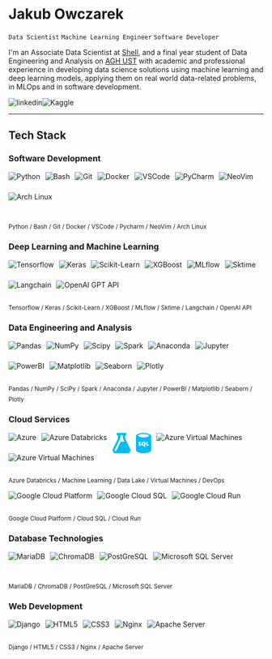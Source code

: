 # Jakub Owczarek
`Data Scientist` `Machine Learning Engineer` `Software Developer`
<br>

I'm an Associate Data Scientist at [Shell](https://shell.com/), and a final year student of Data Engineering and Analysis on [AGH UST](https://www.agh.edu.pl/) with academic and professional experience in developing data science solutions using machine learning and deep learning models, applying them on real world data-related problems, in MLOps and in software development. 

<a href="https://www.linkedin.com/in/owczarek-jakub">
         <img align="left" alt="linkedin" title="My LinkedIn" src="https://custom-icon-badges.demolab.com/badge/-LinkedIn-blue?style=for-the-badge&logoColor=white&logo=linkedin-svgrepo-com"/>
</a> 
<a href="https://www.kaggle.com/owczar">
         <img align="left" alt="Kaggle" title="Kaggle" src="https://custom-icon-badges.demolab.com/badge/-Kaggle-white?style=for-the-badge&logoColor=white&logo=kaggle-icon-small"/>
</a> 
<br clear="left">
<hr>

## Tech Stack

### Software Development
<img align="left" alt="Python" height="40px" style="padding-right:10px;" src="https://cdn.jsdelivr.net/gh/devicons/devicon/icons/python/python-original.svg">
<img align="left" alt="Bash" height="40px" style="padding-right:10px;" src="https://cdn.jsdelivr.net/gh/devicons/devicon/icons/bash/bash-original.svg">
<img align="left" alt="Git" height="40px" style="padding-right:10px;" src="https://cdn.jsdelivr.net/gh/devicons/devicon/icons/git/git-original.svg">
<img align="left" alt="Docker" height="40px" style="padding-right:10px;" src="https://cdn.jsdelivr.net/gh/devicons/devicon/icons/docker/docker-plain.svg">
<img align="left" alt="VSCode" height="40px" style="padding-right:10px;" src="https://cdn.jsdelivr.net/gh/devicons/devicon/icons/vscode/vscode-original.svg">
<img align="left" alt="PyCharm" height="40px" style="padding-right:10px;" src="https://cdn.jsdelivr.net/gh/devicons/devicon/icons/pycharm/pycharm-original.svg">
<img align="left" alt="NeoVim" height="40px" style="padding-right:10px;" src="https://www.vectorlogo.zone/logos/neovimio/neovimio-icon.svg">
<img align="left" alt="Arch Linux" height="40px" style="padding-right:10px;" src="https://archlinux.org/static/logos/archlinux-logo-dark-scalable.518881f04ca9.svg">
<br clear="left"/>
<p></p>
<sub>Python / Bash / Git / Docker  / VSCode / Pycharm / NeoVim / Arch Linux</sub>

### Deep Learning and Machine Learning
<img align="left" alt="Tensorflow" height="40px" style="padding-right:10px;" src="https://cdn.jsdelivr.net/gh/devicons/devicon/icons/tensorflow/tensorflow-original.svg">
<img align="left" alt="Keras" height="40px" style="padding-right:10px;" src="https://upload.wikimedia.org/wikipedia/commons/a/ae/Keras_logo.svg">
<img align="left" alt="Scikit-Learn" height="40px" style="padding-right:10px;" src="https://upload.wikimedia.org/wikipedia/commons/0/05/Scikit_learn_logo_small.svg">
<img align="left" alt="XGBoost" height="40px" style="padding-right:10px;" src="https://upload.wikimedia.org/wikipedia/commons/6/69/XGBoost_logo.png">
<img align="left" alt="MLflow" height="40px" style="padding-right:10px;" src="https://spark.apache.org/images/mlflow-logo.png">
<!-- <br clear="left"/>
<p></p> -->
<img align="left" alt="Sktime" height="40px" style="padding-right:10px;" src="https://www.sktime.net/en/v0.21.1/_static/sktime-logo-text-horizontal.png">
<img align="left" alt="Langchain" height="40px" style="padding-right:10px;" src="https://upload.wikimedia.org/wikipedia/commons/3/3f/LangChain_logo.png">
<img align="left" alt="OpenAI GPT API" height="40px" style="padding-right:10px;" src="https://www.svgrepo.com/show/306500/openai.svg">
<br clear="left"/>
<sub>Tensorflow / Keras / Scikit-Learn / XGBoost / MLflow / Sktime / Langchain / OpenAI API</sub>

### Data Engineering and Analysis
<img align="left" alt="Pandas" height="40px" style="padding-right:10px;" src="https://cdn.jsdelivr.net/gh/devicons/devicon/icons/pandas/pandas-original.svg">
<img align="left" alt="NumPy" height="40px" style="padding-right:10px;" src="https://cdn.jsdelivr.net/gh/devicons/devicon/icons/numpy/numpy-original.svg">
<img align="left" alt="Scipy" height="40px" style="padding-right:10px;" src="https://upload.wikimedia.org/wikipedia/commons/b/b2/SCIPY_2.svg">
<img align="left" alt="Spark" height="40px" style="padding-right:10px;" src="https://spark.apache.org/images/spark-logo-trademark.png">
<img align="left" alt="Anaconda" height="40px" style="padding-right:10px;" src="https://cdn.jsdelivr.net/gh/devicons/devicon/icons/anaconda/anaconda-original.svg">
<img align="left" alt="Jupyter" height="40px" style="padding-right:10px;" src="https://cdn.jsdelivr.net/gh/devicons/devicon/icons/jupyter/jupyter-original-wordmark.svg">
<img align="left" alt="PowerBI" height="40px" style="padding-right:10px;" src="https://upload.wikimedia.org/wikipedia/commons/c/cf/New_Power_BI_Logo.svg">
<img align="left" alt="Matplotlib" height="40px" style="padding-right:10px;" src="https://upload.wikimedia.org/wikipedia/commons/0/01/Created_with_Matplotlib-logo.svg">
<img align="left" alt="Seaborn" height="40px" style="padding-right:10px;" src="https://seaborn.pydata.org/_images/logo-mark-lightbg.svg">
<img align="left" alt="Plotly" height="40px" style="padding-right:10px;" src="https://www.vectorlogo.zone/logos/plotly/plotly-icon.svg">
<br clear="left"/>
<sub>Pandas / NumPy / SciPy / Spark / Anaconda / Jupyter / PowerBI / Matplotlib / Seaborn / Plotly</sub>

### Cloud Services
<img align="left" alt="Azure" height="40px" style="padding-right:10px;" src="https://cdn.jsdelivr.net/gh/devicons/devicon/icons/azure/azure-original.svg">
<img align="left" alt="Azure Databricks" height="40px" style="padding-right:10px;" src="https://github.com/MicrosoftDocs/azure-docs/blob/main/articles/media/index/logo_databricks.svg">
<img align="left" alt="Azure Machine Learning" height="40px" style="padding-right:10px;" src="https://github.com/Ensono/azure-vector-icons/blob/master/icons/Machine%20Learning.svg">
<img align="left" alt="Azure DB" height="40px" style="padding-right:10px;" src="https://github.com/Ensono/azure-vector-icons/blob/master/icons/SQL%20Database%20(Generic).svg">
<img align="left" alt="Azure Virtual Machines" height="40px" style="padding-right:10px;" src="http://code.benco.io/icon-collection/azure-icons/Virtual-Machine.svg">
<img align="left" alt="Azure Virtual Machines" height="40px" style="padding-right:10px;" src="https://code.benco.io/icon-collection/azure-icons/Azure-DevOps.svg">
<br clear="left"/>
<sub>Azure Databricks / Machine Learning / Data Lake / Virtual Machines / DevOps </sub>
<p></p>

<img align="left" alt="Google Cloud Platform" height="40px" style="padding-right:10px;" src="https://cdn.jsdelivr.net/gh/devicons/devicon/icons/googlecloud/googlecloud-original.svg">
<img align="left" alt="Google Cloud SQL" height="40px" style="padding-right:10px;" src="https://icon.icepanel.io/GCP/svg/Cloud-SQL.svg">
<img align="left" alt="Google Cloud Run" height="40px" style="padding-right:10px;" src="https://www.vectorlogo.zone/logos/google_cloud_run/google_cloud_run-icon.svg">
<br clear="left"/>
<sub>Google Cloud Platform / Cloud SQL / Cloud Run</sub>

### Database Technologies
<img align="left" alt="MariaDB" height="40px" style="padding-right:10px;" src="https://mariadb.com/wp-content/uploads/2019/11/mariadb-logo-vertical_white.svg">
<img align="left" alt="ChromaDB" height="40px" style="padding-right:10px;" src="https://www.trychroma.com/chroma-logo.png">
<img align="left" alt="PostGreSQL" height="40px" style="padding-right:10px;" src="https://cdn.jsdelivr.net/gh/devicons/devicon/icons/postgresql/postgresql-original.svg">
<img align="left" alt="Microsoft SQL Server" height="40px" style="padding-right:10px;" src="https://cdn.jsdelivr.net/gh/devicons/devicon/icons/microsoftsqlserver/microsoftsqlserver-plain-wordmark.svg">
<br clear="left"/>
<p></p>
<sub>MariaDB / ChromaDB / PostGreSQL / Microsoft SQL Server</sub>

### Web Development
<img align="left" alt="Django" height="40px" style="padding-right:10px;" src="https://cdn.jsdelivr.net/gh/devicons/devicon/icons/django/django-plain.svg">
<img align="left" alt="HTML5" height="40px" style="padding-right:10px;" src="https://cdn.jsdelivr.net/gh/devicons/devicon/icons/html5/html5-original.svg">
<img align="left" alt="CSS3" height="40px" style="padding-right:10px;" src="https://cdn.jsdelivr.net/gh/devicons/devicon/icons/css3/css3-original.svg">
<img align="left" alt="Nginx" height="40px" style="padding-right:10px;" src="https://cdn.jsdelivr.net/gh/devicons/devicon/icons/nginx/nginx-original.svg">
<img align="left" alt="Apache Server" height="40px" style="padding-right:10px;" src="https://cdn.jsdelivr.net/gh/devicons/devicon/icons/apache/apache-original-wordmark.svg">
<br clear="left"/>
<sub>Django / HTML5 / CSS3 / Nginx / Apache Server</sub>
<!--
**owczr/owczr** is a ✨ _special_ ✨ repository because its `README.md` (this file) appears on your GitHub profile.

Here are some ideas to get you started:

- 🔭 I’m currently working on ...
- 🌱 I’m currently learning ...
- 👯 I’m looking to collaborate on ...
- 🤔 I’m looking for help with ...
- 💬 Ask me about ...
- 📫 How to reach me: ...
- 😄 Pronouns: ...
- ⚡ Fun fact: ...
-->
